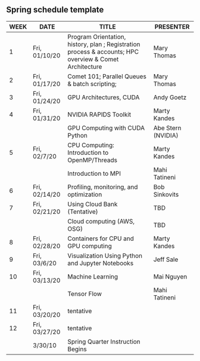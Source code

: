 ## Spring schedule template
|WEEK|DATE|TITLE|PRESENTER|
|----|----------|---------------------|----|
|1|Fri, 01/10/20|Program Orientation, history, plan ; Registration process & accounts; HPC overview & Comet Architecture|Mary Thomas|
|2|Fri, 01/17/20|Comet 101; Parallel Queues & batch scripting;|Mary Thomas|
|3|Fri, 01/24/20|GPU Architectures, CUDA|Andy Goetz|
|4|Fri, 01/31/20|NVIDIA RAPIDS Toolkit|Marty Kandes|
|||GPU Computing with CUDA Python|Abe Stern (NVIDIA)|
|5|Fri, 02/7/20|CPU Computing: Introduction to OpenMP/Threads|Marty Kandes|
|||Introduction to MPI|Mahi Tatineni|
|6|Fri, 02/14/20|Profiling, monitoring, and optimization|Bob Sinkovits|
|7|Fri, 02/21/20|Using Cloud Bank (Tentative)|TBD|
|||Cloud computing (AWS, OSG)|TBD|
|8|Fri, 02/28/20|Containers for CPU and GPU computing|Marty Kandes|
|9|Fri, 03/6/20|Visualization Using Python and Jupyter Notebooks|Jeff Sale|
|10|Fri, 03/13/20|Machine Learning|Mai Nguyen|
|||Tensor Flow|Mahi Tatineni|
|11|Fri, 03/20/20|tentative||
|12|Fri, 03/27/20|tentative||
||3/30/10|Spring Quarter Instruction Begins||

